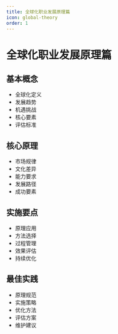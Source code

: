 ```yaml
---
title: 全球化职业发展原理篇
icon: global-theory
order: 1
---
```


# 全球化职业发展原理篇

## 基本概念
- 全球化定义
- 发展趋势
- 机遇挑战
- 核心要素
- 评估标准

## 核心原理
- 市场规律
- 文化差异
- 能力要求
- 发展路径
- 成功要素

## 实施要点
- 原理应用
- 方法选择
- 过程管理
- 效果评估
- 持续优化

## 最佳实践
- 原理规范
- 实施策略
- 优化方法
- 评估方案
- 维护建议

